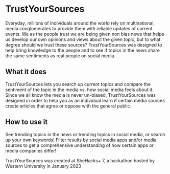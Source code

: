 # TrustYourSources
Everyday, millions of individuals around the world rely on multinational, media conglomerates to provide them with reliable updates of current events. We as the people trust we are being given non bias news that helps us develop our own opinions and views about the given topic, but to what degree should we trust these sources? TrustYourSources was designed to help bring knowledge to the people and to see if topics in the news share the same sentiments as real people on social media. 

## What it does
TrustYourSources lets you search up current topics and compare the sentiment of the topic in the media vs. how social media feels about it. Since we all know the media is never un-biased, TrustYourSources was designed in order to help you as an individual learn if certain media sources create articles that agree or oppose with the general public.

## How to use it
See trending topics in the news or trending topics in social media, or search up your own keywords!
Filter results by social media apps and/or media sources to get a comprehensive understanding of how certain apps or media companies differ!





TrustYourSources was created at SheHacks+ 7, a hackathon hosted by Western University in January 2023
